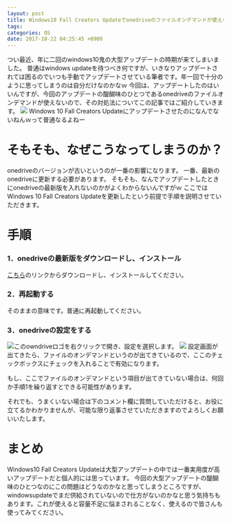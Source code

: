 ```yaml
---
layout: post
title: Windows10 Fall Creators Updateでonedriveのファイルオンデマンドが使えない場合の対処法
tags:
categories: OS
date: 2017-10-22 04:25:45 +0900
---
```


つい最近、年に二回のwindows10鬼の大型アップデートの時期が来てしまいました。 普通はwindows updateを待つべき何ですが、いきなりアップデートされては困るのでいつも手動でアップデートさせている筆者です。年一回で十分のように思ってしまうのは自分だけなのかなｗ 今回は、アップデートしたのはいいんですが、今回のアップデートの醍醐味のひとつであるonedriveのファイルオンデマンドが使えないので、その対処法についてこの記事ではご紹介していきます。 ![](../../../../images/technology/win10_fallcreatorsupdate/1.png) Windows 10 Fall Creators Updateにアップデートさせたのになんでないねんｗって普通なるよねー

そもそも、なぜこうなってしまうのか？
==================

onedriveのバージョンが古いというのが一番の影響になります。 一番、最新のonedriveに更新する必要があります。 そもそも、なんでアップデートしたときにonedriveの最新版を入れないのかがよくわからないんですがｗ ここではWindows 10 Fall Creators Updateを更新したという前提で手順を説明させていただきます。

手順
==

### 1．onedriveの最新版をダウンロードし、インストール

[こちら](https://go.microsoft.com/fwlink/p/?linkid=851311)のリンクからダウンロードし、インストールしてください。

### 2．再起動する

そのままの意味です。普通に再起動してください。

### 3．onedriveの設定をする

![](../../../../images/technology/win10_fallcreatorsupdate/2.png)このowndriveロゴを右クリックで開き、設定を選択します。 ![](../../../../images/technology/win10_fallcreatorsupdate/3.png) 設定画面が出てきたら、ファイルのオンデマンドというのが出てきているので、ここのチェックボックスにチェックを入れることで有効になります。

もし、ここでファイルのオンデマンドという項目が出てきていない場合は、何回か手順1を繰り返すとできる可能性があります。

それでも、うまくいない場合は下のコメント欄に質問していただけると、お役に立てるかわかりませんが、可能な限り返事させていただきますのでよろしくお願いいたします。

まとめ
===

Windows10 Fall Creators Updateは大型アップデートの中では一番実用度が高いアップデートだと個人的には思っています。 今回の大型アップデートの醍醐味のひとつなのにこの問題はどうなのかなと思ってしまうところですが、windowsupdateでまだ供給されていないので仕方がないのかなと思う気持ちもあります。これが使えると容量不足に悩まされることなく、使えるので皆さんも使ってみてください。
